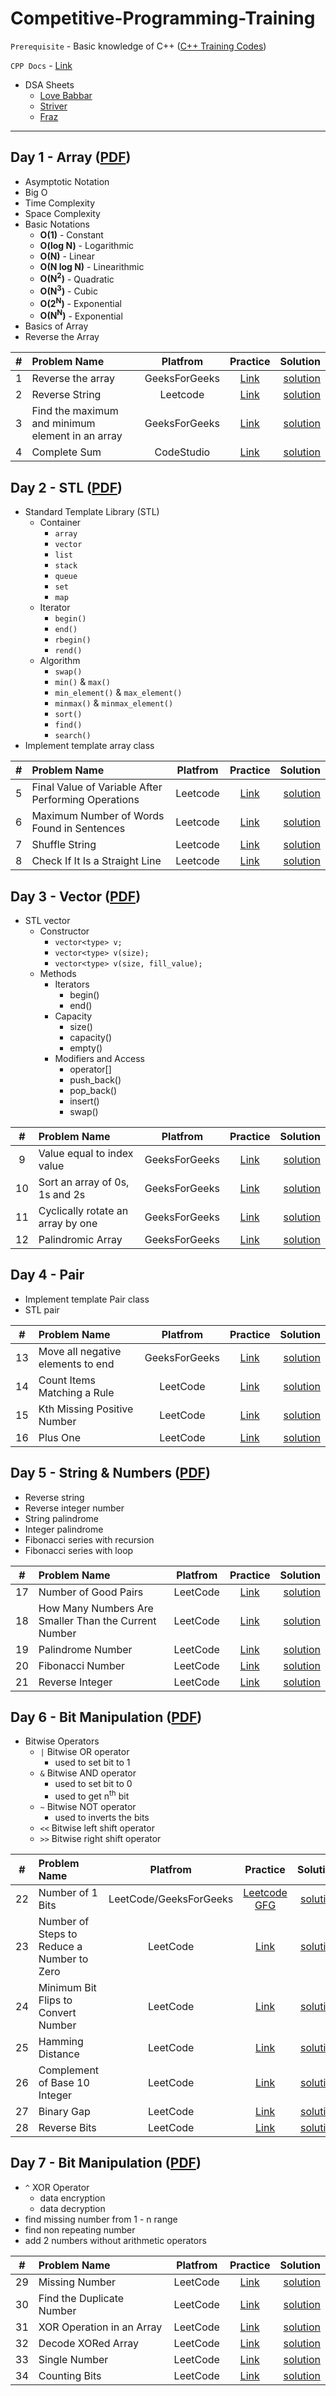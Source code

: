 # Competitive-Programming-Training

`Prerequisite` - Basic knowledge of C++ ([C++ Training Codes](https://github.com/Rajsoni03/CPlusPlus-Training)) 

`CPP Docs` - [Link](https://www.cplusplus.com/)

- DSA Sheets
	- [Love Babbar](https://www.geeksforgeeks.org/dsa-sheet-by-love-babbar/)
	- [Striver](https://takeuforward.org/interviews/strivers-sde-sheet-top-coding-interview-problems/)
	- [Fraz](https://www.codingninjas.com/codestudio/problem-lists/mohammad-fraz-dsa-sheet-problems)

<hr>

## Day 1 - Array ([PDF](/PDF_Notes/Day-1.pdf))

- Asymptotic Notation
- Big O
- Time Complexity
- Space Complexity 
- Basic Notations
	- <b>O(1)</b> - Constant
	- <b>O(log N)</b> - Logarithmic
	- <b>O(N)</b> - Linear
	- <b>O(N log N)</b> - Linearithmic
	- <b>O(N<sup>2</sup>)</b> - Quadratic
	- <b>O(N<sup>3</sup>)</b> - Cubic
	- <b>O(2<sup>N</sup>)</b> - Exponential 
	- <b>O(N<sup>N</sup>)</b> - Exponential
- Basics of Array
- Reverse the Array

|  #   | Problem Name  | Platfrom | Practice | Solution |
| :--: | :------------ |:--------:| :-------:| --------:|
|  1   | Reverse the array | GeeksForGeeks | [Link](https://practice.geeksforgeeks.org/problems/reverse-an-array/0) | [solution](Solutions/sol_001.md) |
|  2   | Reverse String | Leetcode | [Link](https://leetcode.com/problems/reverse-string/) | [solution](Solutions/sol_002.md) |
|  3   | Find the maximum and minimum element in an array | GeeksForGeeks | [Link](https://practice.geeksforgeeks.org/problems/find-minimum-and-maximum-element-in-an-array4428/1) | [solution](Solutions/sol_003.md) |
|  4   | Complete Sum | CodeStudio | [Link](https://www.codingninjas.com/codestudio/problems/complete-sum_3161880) | [solution](Solutions/sol_004.md) |
 


## Day 2 - STL ([PDF](/PDF_Notes/Day-2.pdf))

- Standard Template Library (STL)
	- Container
		- `array`
		- `vector`
		- `list`
		- `stack`
		- `queue`
		- `set`
		- `map`
	- Iterator
		- `begin()`
		- `end()`
		- `rbegin()`
		- `rend()`
	- Algorithm
		- `swap()`
		- `min()` & `max()`
		- `min_element()` & `max_element()`
		- `minmax()` & `minmax_element()` 
		- `sort()`
		- `find()`
		- `search()`
- Implement template array class 

|  #   | Problem Name  | Platfrom | Practice | Solution |
| :--: | :------------ |:--------:| :-------:| --------:|
|  5   | Final Value of Variable After Performing Operations | Leetcode | [Link](https://leetcode.com/problems/final-value-of-variable-after-performing-operations/) | [solution](Solutions/sol_005.md) |
|  6   | Maximum Number of Words Found in Sentences | Leetcode | [Link](https://leetcode.com/problems/maximum-number-of-words-found-in-sentences/) | [solution](Solutions/sol_006.md) |
|  7   | Shuffle String | Leetcode | [Link](https://leetcode.com/problems/shuffle-string/) | [solution](Solutions/sol_007.md) |
|  8   | Check If It Is a Straight Line | Leetcode | [Link](https://leetcode.com/problems/check-if-it-is-a-straight-line/) | [solution](Solutions/sol_008.md) |


## Day 3 - Vector ([PDF](/PDF_Notes/Day-3.pdf))

- STL vector
	- Constructor
		- `vector<type> v;`
		- `vector<type> v(size);`
		- `vector<type> v(size, fill_value);`
	- Methods
		- Iterators
			- begin()
			- end()
		- Capacity
			- size()
			- capacity()
			- empty()
		- Modifiers and Access
			- operator[]
			- push_back()
			- pop_back()
			- insert()
			- swap()

|  #   | Problem Name  | Platfrom | Practice | Solution |
| :--: | :------------ |:--------:| :-------:| --------:|
|  9   | Value equal to index value | GeeksForGeeks | [Link](https://practice.geeksforgeeks.org/problems/value-equal-to-index-value1330/1) | [solution](Solutions/sol_009.md) |
|  10  | Sort an array of 0s, 1s and 2s | GeeksForGeeks | [Link](https://practice.geeksforgeeks.org/problems/sort-an-array-of-0s-1s-and-2s4231/1#) | [solution](Solutions/sol_010.md) |
|  11  | Cyclically rotate an array by one | GeeksForGeeks | [Link](https://practice.geeksforgeeks.org/problems/cyclically-rotate-an-array-by-one2614/1/) | [solution](Solutions/sol_011.md) |
|  12  | Palindromic Array | GeeksForGeeks | [Link](https://practice.geeksforgeeks.org/problems/palindromic-array-1587115620/1) | [solution](Solutions/sol_012.md) |


## Day 4 - Pair

- Implement template Pair class
- STL pair

|  #   | Problem Name  | Platfrom | Practice | Solution |
| :--: | :------------ |:--------:| :-------:| --------:|
|  13  | Move all negative elements to end | GeeksForGeeks | [Link](https://practice.geeksforgeeks.org/problems/move-all-negative-elements-to-end1813/1) | [solution](Solutions/sol_013.md) |
|  14   | Count Items Matching a Rule | LeetCode | [Link](https://leetcode.com/problems/count-items-matching-a-rule/) | [solution](Solutions/sol_014.md) |
|  15   | Kth Missing Positive Number | LeetCode | [Link](https://leetcode.com/problems/kth-missing-positive-number/) | [solution](Solutions/sol_015.md) |
|  16   | Plus One | LeetCode | [Link](https://leetcode.com/problems/plus-one/) | [solution](Solutions/sol_016.md) |


## Day 5 - String & Numbers ([PDF](/PDF_Notes/Day-5.pdf))

- Reverse string
- Reverse integer number
- String palindrome
- Integer palindrome
- Fibonacci series with recursion
- Fibonacci series with loop


|  #   | Problem Name  | Platfrom | Practice | Solution |
| :--: | :------------ |:--------:| :-------:| --------:|
|  17   | Number of Good Pairs | LeetCode | [Link](https://leetcode.com/problems/number-of-good-pairs/) | [solution](Solutions/sol_017.md) |
|  18   | How Many Numbers Are Smaller Than the Current Number | LeetCode | [Link](https://leetcode.com/problems/how-many-numbers-are-smaller-than-the-current-number/) | [solution](Solutions/sol_018.md) |
|  19   | Palindrome Number | LeetCode | [Link](https://leetcode.com/problems/palindrome-number/) | [solution](Solutions/sol_019.md) |
|  20   | Fibonacci Number | LeetCode | [Link](https://leetcode.com/problems/fibonacci-number/) | [solution](Solutions/sol_020.md) |
|  21   | Reverse Integer | LeetCode | [Link](https://leetcode.com/problems/reverse-integer/) | [solution](Solutions/sol_021.md) |


## Day 6 - Bit Manipulation ([PDF](/PDF_Notes/Day-6.pdf))

- Bitwise Operators
	- `|` Bitwise OR operator 
		- used to set bit to 1
	- `&` Bitwise AND operator 
		- used to set bit to 0
		- used to get n<sup>th</sup> bit
	- `~` Bitwise NOT operator
		- used to inverts the bits 
	- `<<` Bitwise left shift operator
	- `>>` Bitwise right shift operator


|  #   | Problem Name  | Platfrom | Practice | Solution |
| :--: | :------------ |:--------:| :-------:| --------:|
|  22  | Number of 1 Bits | LeetCode/GeeksForGeeks | [Leetcode](https://leetcode.com/problems/number-of-1-bits/) [GFG](https://practice.geeksforgeeks.org/problems/set-bits0143/1) | [solution](Solutions/sol_022.md) |
|  23  | Number of Steps to Reduce a Number to Zero | LeetCode | [Link](https://leetcode.com/problems/number-of-steps-to-reduce-a-number-to-zero/) | [solution](Solutions/sol_023.md) |
|  24  | Minimum Bit Flips to Convert Number | LeetCode | [Link](https://leetcode.com/problems/minimum-bit-flips-to-convert-number/) | [solution](Solutions/sol_024.md) |
|  25  | Hamming Distance | LeetCode | [Link](https://leetcode.com/problems/hamming-distance/) | [solution](Solutions/sol_025.md) |
|  26  | Complement of Base 10 Integer | LeetCode | [Link](https://leetcode.com/problems/complement-of-base-10-integer/) | [solution](Solutions/sol_026.md) |
|  27  | Binary Gap | LeetCode | [Link](https://leetcode.com/problems/binary-gap/) | [solution](Solutions/sol_027.md) |
|  28  | Reverse Bits | LeetCode | [Link](https://leetcode.com/problems/reverse-bits/) | [solution](Solutions/sol_028.md) |

## Day 7 - Bit Manipulation ([PDF](/PDF_Notes/Day-7.pdf))

- `^` XOR Operator
	- data encryption
	- data decryption
- find missing number from 1 - n range
- find non repeating number
- add 2 numbers without arithmetic operators

|  #   | Problem Name  | Platfrom | Practice | Solution |
| :--: | :------------ |:--------:| :-------:| --------:|
|  29  | Missing Number | LeetCode | [Link](https://leetcode.com/problems/missing-number/) | [solution](Solutions/sol_029.md) |
|  30  | Find the Duplicate Number | LeetCode | [Link](https://leetcode.com/problems/find-the-duplicate-number/) | [solution](Solutions/sol_030.md) |
|  31  | XOR Operation in an Array | LeetCode | [Link](https://leetcode.com/problems/xor-operation-in-an-array/) | [solution](Solutions/sol_031.md) |
|  32  | Decode XORed Array | LeetCode | [Link](https://leetcode.com/problems/decode-xored-array/) | [solution](Solutions/sol_032.md) |
|  33  | Single Number | LeetCode | [Link](https://leetcode.com/problems/single-number/) | [solution](Solutions/sol_033.md) |
|  34  | Counting Bits | LeetCode | [Link](https://leetcode.com/problems/counting-bits/) | [solution](Solutions/sol_034.md) |

<!--

## Importent Bit Manipulation Problems On GFG

|  #   | Problem Name  | Platfrom | Practice | Solution |
| :--: | :------------ |:--------:| :-------:| --------:|
|  20   | Name | GeeksForGeeks | [Link](link) | [solution](Solutions/sol_20.md) |

| Problem Name  | Article | Solution | Practice
| :------------ |:---------------:| :---------------:| -----:|
| Count set bits in an integer | [Link](https://www.geeksforgeeks.org/count-set-bits-in-an-integer/) | [solution](code.cpp) | [Code](https://practice.geeksforgeeks.org/problems/set-bits0143/1) |

| Find the two non-repeating elements in an array of repeating elements | [Link](https://www.geeksforgeeks.org/find-two-non-repeating-elements-in-an-array-of-repeating-elements/) | [solution](code.cpp) | [Code](https://practice.geeksforgeeks.org/problems/finding-the-numbers0215/1) |

| Count number of bits to be flipped to convert A to B | [Link](https://www.geeksforgeeks.org/count-number-of-bits-to-be-flipped-to-convert-a-to-b/) | [solution](code.cpp) | [Code](https://practice.geeksforgeeks.org/problems/bit-difference/0) |

| Count total set bits in all numbers from 1 to n | [Link](https://www.geeksforgeeks.org/count-total-set-bits-in-all-numbers-from-1-to-n/) | [solution](code.cpp) | [Code](https://practice.geeksforgeeks.org/problems/count-total-set-bits/0) |

| Program to find whether a no is power of two	 | [Link](https://www.geeksforgeeks.org/program-to-find-whether-a-given-number-is-power-of-2/) | [solution](code.cpp) | [Code](https://practice.geeksforgeeks.org/problems/power-of-2/0) |

| Find position of the only set bit	 | [Link](https://www.geeksforgeeks.org/find-position-of-the-only-set-bit/) | [solution](code.cpp) | [Code](https://practice.geeksforgeeks.org/problems/find-position-of-set-bit3706/1) |

| Copy set bits in a range	 | [Link](https://www.geeksforgeeks.org/copy-set-bits-in-a-range/) | [solution](code.cpp) | [Code](https://practice.geeksforgeeks.org/problems/set-all-the-bits-in-given-range-of-a-number/0) |

| Divide two integers without using multiplication, division and mod operator | [Link](https://www.geeksforgeeks.org/divide-two-integers-without-using-multiplication-division-mod-operator/) | [solution](code.cpp) | [Code](https://practice.geeksforgeeks.org/problems/division-without-using-multiplication-division-and-mod-operator/0/) |

| Calculate square of a number without using *, / and pow() | [Link](https://www.geeksforgeeks.org/calculate-square-of-a-number-without-using-and-pow/#:~:text=Given%20an%20integer%20n%2C%20calculate,*%2C%20%2F%20and%20pow().&text=A%20Simple%20Solution%20is%20to%20repeatedly%20add%20n%20to%20result) | [solution](code.cpp) | Code |

| Power Set	 | [Link](https://www.geeksforgeeks.org/power-set/) | [solution](code.cpp) | [Code](https://practice.geeksforgeeks.org/problems/power-set4302/1) |
 -->


<!-- 
## Dynamic Programming

|  17   |  Fibonacci Number | LeetCode | [Link](https://leetcode.com/problems/fibonacci-number/) | [solution](Solutions/sol_17.md) |
|  18   | N-th Tribonacci Number | LeetCode | [Link](https://leetcode.com/problems/n-th-tribonacci-number/) | [solution](Solutions/sol_18.md) |
|  19   | Climbing Stairs | LeetCode | [Link](https://leetcode.com/problems/climbing-stairs/) | [solution](Solutions/sol_19.md) |
|  20   | Min Cost Climbing Stairs | LeetCode | [Link](https://leetcode.com/problems/min-cost-climbing-stairs/) | [solution](Solutions/sol_20.md) |
 
 -->


<!-- 
## Binary Search 

|  1  | First and last occurrences of x | GeeksForGeeks | [Link](https://practice.geeksforgeeks.org/problems/first-and-last-occurrences-of-x3116/1/) | [solution](Solutions/sol_.md) |
|  2  | Number of occurrence | GeeksForGeeks | [Link](https://practice.geeksforgeeks.org/problems/number-of-occurrence2259/1/) | [solution](Solutions/sol_.md) |

|  20   | Name | GeeksForGeeks | [Link](link) | [solution](Solutions/sol_20.md) |
|  20   | Name | GeeksForGeeks | [Link](link) | [solution](Solutions/sol_20.md) |
|  20   | Name | GeeksForGeeks | [Link](link) | [solution](Solutions/sol_20.md) |
|  20   | Name | GeeksForGeeks | [Link](link) | [solution](Solutions/sol_20.md) |
|  20   | Name | GeeksForGeeks | [Link](link) | [solution](Solutions/sol_20.md) |


 -->
<!-- 
## Stack 

|  #   | Problem Name  | Platfrom | Practice | Solution |
| :--: | :------------ |:--------:| :-------:| --------:|
|  _   | Implement stack using array  | GeeksForGeeks | [Link](https://practice.geeksforgeeks.org/problems/implement-stack-using-array/1/) | [solution](Solutions/sol_0.md) |

 -->

<!-- 
MAP

- https://leetcode.com/problems/valid-anagram/

 -->

